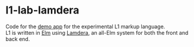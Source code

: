 # l1-lab-lamdera

Code for the [demo app](https://l1-lab.lamdera.app/g/jxxcarlson-the-l1-markup-language-2021-07-27) for the experimental L1 markup language.  
L1 is written in [Elm](https://elm-lang.org) using [Lamdera](https://lamdera.com/),
an all-Elm system for both the front and back end.
